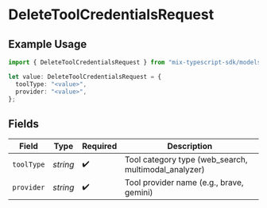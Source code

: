# DeleteToolCredentialsRequest

## Example Usage

```typescript
import { DeleteToolCredentialsRequest } from "mix-typescript-sdk/models/operations";

let value: DeleteToolCredentialsRequest = {
  toolType: "<value>",
  provider: "<value>",
};
```

## Fields

| Field                                                | Type                                                 | Required                                             | Description                                          |
| ---------------------------------------------------- | ---------------------------------------------------- | ---------------------------------------------------- | ---------------------------------------------------- |
| `toolType`                                           | *string*                                             | :heavy_check_mark:                                   | Tool category type (web_search, multimodal_analyzer) |
| `provider`                                           | *string*                                             | :heavy_check_mark:                                   | Tool provider name (e.g., brave, gemini)             |